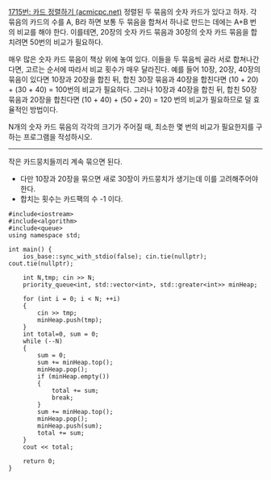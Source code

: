 [1715번: 카드 정렬하기 (acmicpc.net)](https://www.acmicpc.net/problem/1715)
정렬된 두 묶음의 숫자 카드가 있다고 하자. 각 묶음의 카드의 수를 A, B라 하면 보통 두 묶음을 합쳐서 하나로 만드는 데에는 A+B 번의 비교를 해야 한다. 이를테면, 20장의 숫자 카드 묶음과 30장의 숫자 카드 묶음을 합치려면 50번의 비교가 필요하다.

매우 많은 숫자 카드 묶음이 책상 위에 놓여 있다. 이들을 두 묶음씩 골라 서로 합쳐나간다면, 고르는 순서에 따라서 비교 횟수가 매우 달라진다. 예를 들어 10장, 20장, 40장의 묶음이 있다면 10장과 20장을 합친 뒤, 합친 30장 묶음과 40장을 합친다면 (10 + 20) + (30 + 40) = 100번의 비교가 필요하다. 그러나 10장과 40장을 합친 뒤, 합친 50장 묶음과 20장을 합친다면 (10 + 40) + (50 + 20) = 120 번의 비교가 필요하므로 덜 효율적인 방법이다.

N개의 숫자 카드 묶음의 각각의 크기가 주어질 때, 최소한 몇 번의 비교가 필요한지를 구하는 프로그램을 작성하시오.

------------------------------------------------------------------------

작은 카드뭉치들끼리 계속 묶으면 된다.

- 다만 10장과 20장을 묶으면 새로 30장이 카드뭉치가 생기는데 이를 고려해주어야한다.
- 합치는 횟수는 카드팩의 수 -1 이다.

```
#include<iostream>
#include<algorithm>
#include<queue>
using namespace std;

int main() {
    ios_base::sync_with_stdio(false); cin.tie(nullptr); cout.tie(nullptr);

    int N,tmp; cin >> N;
    priority_queue<int, std::vector<int>, std::greater<int>> minHeap;

    for (int i = 0; i < N; ++i)
    {
        cin >> tmp;
        minHeap.push(tmp);
    }
    int total=0, sum = 0;
    while (--N)
    {
        sum = 0;
        sum += minHeap.top();
        minHeap.pop();
        if (minHeap.empty())
        {
            total += sum;
            break;
        }
        sum += minHeap.top();
        minHeap.pop();
        minHeap.push(sum);
        total += sum;
    }
    cout << total;

    return 0;
}
```